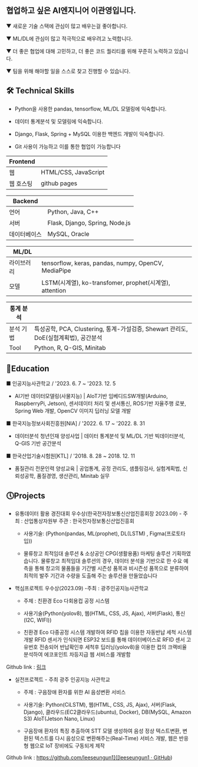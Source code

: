 ## 협업하고 싶은 AI엔지니어 이관영입니다.


▼ 새로운 기술 스택에 관심이 많고 배우는걸 좋아합니다.

▼ ML/DL에 관심이 많고 적극적으로 배우려고 노력합니다.

▼ 더 좋은 협업에 대해 고민하고, 더 좋은 코드 퀄리티를 위해 꾸준히 노력하고 있습니다.

▼ 팀을 위해 해야할 일을 스스로 찾고 진행할 수 있습니다.

## 🛠 Technical Skills

- Python을 사용한 pandas, tensorflow, ML/DL 모델링에 익숙합니다.

- 데이터 통계분석 및 모델링에 익숙합니다.

- Django, Flask, Spring + MySQL 이용한 백엔드 개발이 익숙합니다.

- Git 사용이 가능하고 이를 통한 협업이 가능합니다

| Frontend |                  |
| -------- | ---------------- |
| 웹        | HTML/CSS, JavaScript |
| 웹 호스팅    | github pages       |

| Backend |                         |
| ------- | ----------------------- |
| 언어      | Python, Java, C++              |
| 서버      | Flask, Django, Spring, Node.js |
| 데이터베이스  | MySQL, Oracle        |

| ML/DL |                                                   |
| ----- | ------------------------------------------------- |
| 라이브러리 | tensorflow, keras, pandas, numpy, OpenCV, MediaPipe  |
| 모델    | LSTM(시계열), ko-transfomer, prophet(시계열), attention |

| 통계 분석 |                                                  |
| -------- | ------------------------------------------------- |
| 분석 기법 | 특성공학, PCA, Clustering, 통계-가설검증, Shewart 관리도, DoE(실험계획법), 공간분석 |
| Tool     | Python, R, Q-GIS, Minitab                                                       |


## 

## 📓Education
■ 인공지능사관학교 / '2023. 6. 7 ~ '2023. 12. 5
- AI기반 데이터모델링(사물지능) | AIoT기반 임베디드SW개발(Arduino, RaspberryPi, Jetson), 센서데이터 처리 및 센서통신, ROS기반 자율주행 로봇, Spring Web 개발, OpenCV 이미지 딥러닝 모델 개발


■ 한국지능정보사회진흥원[NIA] / '2022. 6. 17 ~ '2022. 8. 31
- 데이터분석 청년인재 양성사업 | 데이터 통계분석 및 ML/DL 기반 빅데이터분석, Q-GIS 기반 공간분석


■ 한국산업기술시험원[KTL] / '2018. 8. 28 ~ 2018. 12. 11
- 품질관리 전문인력 양성교육 | 공업통계, 공정 관리도, 샘플링검사, 실험계획법, 신뢰성공학, 품질경영, 생산관리, Minitab 실무

## 🕔Projects

- 유통데이터 활용 경진대회 우수상(한국전자정보통신산업진흥회장 2023.09) - 주최 : 산업통상자원부 주관 : 한국전자정보통신산업진흥회 
  
  - 사용기술: (Python(pandas, ML(prophet), DL(LSTM) , Figma(프로토타입))
  
  - 물류창고 최적임대 솔루션 & 소상공인 CPG(생활용품) 마케팅 솔루션 기획하였습니다. 물류창고 최적임대 솔루션의 경우, 데이터 분석을 기반으로 한 수요 예측을 통해 창고의 물품들을 기간별 시즌성 품목과 비시즌성 품목으로 분류하여 최적의 발주 기간과 수량을 도출해 주는 솔루션을 만들었습니다


- 핵심프로젝트 우수상(2023.09) -주최 : 광주인공지능사관학교 
  
  - 주제 : 친환경 Eco 다회용컵 공정 시스템
  
  - 사용기술(Python(yolov8), 웹(HTML, CSS, JS, Ajax), 서버(Flask), 통신(I2C, WIFI))
  
  - 친환경 Eco 다중공정 시스템 개발하여 RFID 칩을 이용한 자동반납 세척 시스템 개발 RFID 센서가 인식되면 ESP32 보드를 통해 데이터베이스로 RFID 센서 고유번호 전송되어 반납확인후 세척후 딥러닝(yolov8)을 이용한 컵의 크랙비율 분석하여 에코포인트 차등지급 웹 서비스를 개발함 

Github link : [링크](https://github.com/kwanyeong/e-convient-Life-Serive/tree/main)

- 실전프로젝트 - 주최 광주 인공지능 사관학교
  
  - 주제 : 구음장애 환자를 위한 AI 음성변환 서비스
  
  - 사용기술: Python(CiLSTM), 웹(HTML, CSS, JS, Ajax), 서버(Flask, Django), 클라우드(EC2클라우드(ubuntu), Docker), DB(MySQL, Amazon S3) AIoT(Jetson Nano, Linux)
  
  - 구음장애 환자의 특징 추출하여 STT 모델 생성하여 음성 정상 텍스트변환, 변환된 텍스트를 다시 음성으로 변환해주는(Real-Time) 서비스 개발, 웹은 반응형 웹으로 IoT 장비에도 구동되게 제작  

Github link : [https://github.com/leeseungun1]([leeseungun1 · GitHub](https://github.com/leeseungun1))
